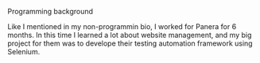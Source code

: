 Programming background

Like I mentioned in my non-programmin bio, I worked for Panera for 6 months. In this time I learned a lot about website management, and my big project for them was to develope their testing automation framework using Selenium. 
